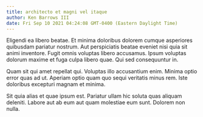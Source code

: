 ```yaml
---
title: architecto et magni vel itaque
author: Ken Barrows III
date: Fri Sep 10 2021 04:24:08 GMT-0400 (Eastern Daylight Time)
---
```

Eligendi ea libero beatae. Et minima doloribus dolorem cumque asperiores quibusdam pariatur nostrum. Aut perspiciatis beatae eveniet nisi quia sit animi inventore. Fugit omnis voluptas libero accusamus. Ipsum voluptas dolorum maxime et fuga culpa libero quae. Qui sed consequuntur in.

 Quam sit qui amet repellat qui. Voluptas illo accusantium enim. Minima optio error quas ad ut. Aperiam optio quam quo sequi veritatis minus rem. Iste doloribus excepturi magnam et minima.

 Sit quia alias et quae ipsum est. Pariatur ullam hic soluta quas aliquam deleniti. Labore aut ab eum aut quam molestiae eum sunt. Dolorem non nulla.